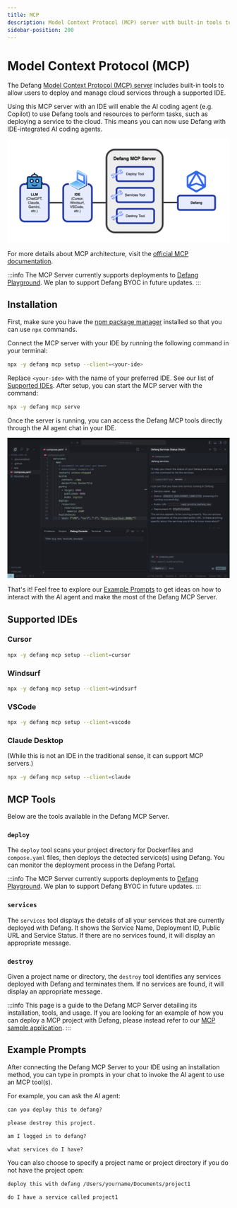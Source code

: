 ```yaml
---
title: MCP
description: Model Context Protocol (MCP) server with built-in tools to allow users to deploy with Defang through a supported IDE.
sidebar-position: 200
---
```


# Model Context Protocol (MCP)

The Defang [Model Context Protocol (MCP) server](https://github.com/DefangLabs/defang) includes built-in tools to allow users to deploy and manage cloud services through a
supported IDE.

Using this MCP server with an IDE will enable the AI coding agent (e.g. Copilot) to use Defang tools and resources to perform tasks, such as deploying a service to the cloud. This means you can now use Defang with IDE-integrated AI coding agents.

![Defang MCP Server Diagram](/img/mcp-concept/diagram.png)

For more details about MCP architecture, visit the [official MCP documentation](https://modelcontextprotocol.io/introduction).

:::info
The MCP Server currently supports deployments to [Defang Playground](/docs/providers/playground). We plan to support Defang BYOC in future updates.
:::

## Installation

First, make sure you have the [npm package manager](https://docs.npmjs.com/downloading-and-installing-node-js-and-npm) installed so that you can use `npx` commands.

Connect the MCP server with your IDE by running the following command in your terminal:

```bash
npx -y defang mcp setup --client=<your-ide>
```

Replace `<your-ide>` with the name of your preferred IDE. See our list of [Supported IDEs](#supported-ides). After setup, you can start the MCP server with the command:

```bash
npx -y defang mcp serve
```

Once the server is running, you can access the Defang MCP tools directly through the AI agent chat in your IDE.

![IDE Screenshot](/img/mcp-concept/ide.png)

That's it! Feel free to explore our [Example Prompts](#example-prompts) to get ideas on how to interact with the AI agent and make the most of the Defang MCP Server.

## Supported IDEs

### Cursor

```bash
npx -y defang mcp setup --client=cursor
```

### Windsurf

```bash
npx -y defang mcp setup --client=windsurf
```

### VSCode

```bash
npx -y defang mcp setup --client=vscode
```

### Claude Desktop

(While this is not an IDE in the traditional sense, it can support MCP servers.)

```bash
npx -y defang mcp setup --client=claude
```

## MCP Tools

Below are the tools available in the Defang MCP Server.

### `deploy`

The `deploy` tool scans your project directory for Dockerfiles and `compose.yaml` files, then deploys the detected service(s) using Defang. You can monitor the deployment process in the Defang Portal.

:::info
The MCP Server currently supports deployments to [Defang Playground](/docs/providers/playground). We plan to support Defang BYOC in future updates.
:::

### `services`

The `services` tool displays the details of all your services that are currently deployed with Defang. It shows the Service Name, Deployment ID, Public URL and Service Status. If there are no services found, it will display an appropriate message.

### `destroy`

Given a project name or directory, the `destroy` tool identifies any services deployed with Defang and terminates them. If no services are found, it will display an appropriate message.

:::info
This page is a guide to the Defang MCP Server detailing its installation, tools, and usage. If you are looking for an example of how you can deploy a MCP project with Defang, please instead refer to our [MCP sample application](https://github.com/DefangLabs/samples/tree/main/samples/mcp).
:::

## Example Prompts

After connecting the Defang MCP Server to your IDE using an installation method, you can type in prompts in your chat to invoke the AI agent to use an MCP tool(s).

For example, you can ask the AI agent:

```
can you deploy this to defang?
```

```
please destroy this project.
```

```
am I logged in to defang?
```

```
what services do I have?
```

You can also choose to specify a project name or project directory if you do not have the project open:

```
deploy this with defang /Users/yourname/Documents/project1
```

```
do I have a service called project1
```
